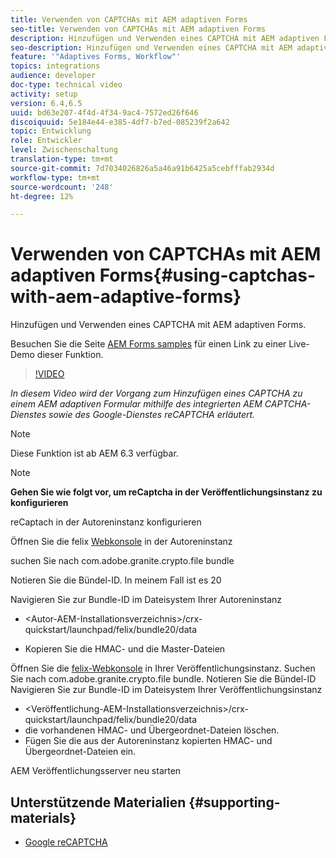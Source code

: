 ```yaml
---
title: Verwenden von CAPTCHAs mit AEM adaptiven Forms
seo-title: Verwenden von CAPTCHAs mit AEM adaptiven Forms
description: Hinzufügen und Verwenden eines CAPTCHA mit AEM adaptiven Forms.
seo-description: Hinzufügen und Verwenden eines CAPTCHA mit AEM adaptiven Forms.
feature: '"Adaptives Forms, Workflow"'
topics: integrations
audience: developer
doc-type: technical video
activity: setup
version: 6.4,6.5
uuid: bd63e207-4f4d-4f34-9ac4-7572ed26f646
discoiquuid: 5e184e44-e385-4df7-b7ed-085239f2a642
topic: Entwicklung
role: Entwickler
level: Zwischenschaltung
translation-type: tm+mt
source-git-commit: 7d7034026826a5a46a91b6425a5cebfffab2934d
workflow-type: tm+mt
source-wordcount: '248'
ht-degree: 12%

---
```



# Verwenden von CAPTCHAs mit AEM adaptiven Forms{#using-captchas-with-aem-adaptive-forms}

Hinzufügen und Verwenden eines CAPTCHA mit AEM adaptiven Forms.

Besuchen Sie die Seite [AEM Forms samples](https://forms.enablementadobe.com/content/samples/samples.html?query=0) für einen Link zu einer Live-Demo dieser Funktion.

>[!VIDEO](https://video.tv.adobe.com/v/18336/?quality=9&learn=on)

*In diesem Video wird der Vorgang zum Hinzufügen eines CAPTCHA zu einem AEM adaptiven Formular mithilfe des integrierten AEM CAPTCHA-Dienstes sowie des Google-Dienstes reCAPTCHA erläutert.*

>[!NOTE]
>
>Diese Funktion ist ab AEM 6.3 verfügbar.

>[!NOTE]
>
>**Gehen Sie wie folgt vor, um reCaptcha in der Veröffentlichungsinstanz zu konfigurieren**
>
>reCaptach in der Autoreninstanz konfigurieren
>
>Öffnen Sie die felix [Webkonsole](http://localhost:4502/system/console/bundles) in der Autoreninstanz
>
>suchen Sie nach com.adobe.granite.crypto.file bundle
>
>Notieren Sie die Bündel-ID. In meinem Fall ist es 20
>
>Navigieren Sie zur Bundle-ID im Dateisystem Ihrer Autoreninstanz
>
>* &lt;Autor-AEM-Installationsverzeichnis>/crx-quickstart/launchpad/felix/bundle20/data
* Kopieren Sie die HMAC- und die Master-Dateien

Öffnen Sie die [felix-Webkonsole](http://localhost:4502/system/console/bundles) in Ihrer Veröffentlichungsinstanz. Suchen Sie nach com.adobe.granite.crypto.file bundle. Notieren Sie die Bündel-ID
Navigieren Sie zur Bundle-ID im Dateisystem Ihrer Veröffentlichungsinstanz
* &lt;Veröffentlichung-AEM-Installationsverzeichnis>/crx-quickstart/launchpad/felix/bundle20/data
* die vorhandenen HMAC- und Übergeordnet-Dateien löschen.
* Fügen Sie die aus der Autoreninstanz kopierten HMAC- und Übergeordnet-Dateien ein.

AEM Veröffentlichungsserver neu starten

## Unterstützende Materialien {#supporting-materials}

* [Google reCAPTCHA](https://www.google.com/recaptcha)

